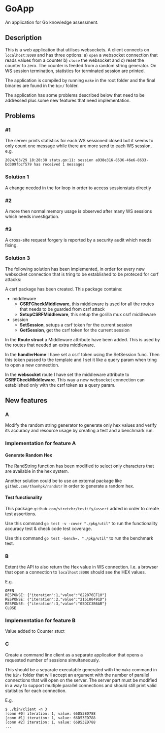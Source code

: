 # GoApp

An application for Go knowledge assessment.

## Description

This is a web application that utilises websockets. A client connects on `localhost:8080` and has three options: a) `open` a websocket connection that reads values from a counter b) `close` the websocket and c) reset the counter to zero. The counter is feeded from a random string generator. On WS session termination, statistics for terminated session are printed.

The application is compiled by running `make` in the root folder and the final binaries are found in the `bin/` folder.

The application has some problems described below that need to be addressed plus some new features that need implementation.

## Problems

### #1

The server prints statistics for each WS sessioned closed but it seems to only count one message while there are more send to each WS session, e.g.

```
2024/03/29 18:28:38 stats.go:11: session a938e316-8536-46e6-8633-bd309fbcf579 has received 1 messages
```

### Solution 1

A change needed in the for loop in order to access sessionstats directly

### #2

A more then normal memory usage is observed after many WS sessions which needs investigation.

### #3

A cross-site request forgery is reported by a security audit which needs fixing.

### Solution 3

The following solution has been implemented, in order for every new websocket connection that is tring to be established to be proteced for csrf attacks:

A csrf package has been created. This package contains:
- middleware
    - **CSRFCheckMiddleware**, this middleware is used for all the routes that needs to be guarded from csrf attack
    - **SetupCSRFMiddleware**, this setup the gorilla mux csrf middleware
- session 
    - **SetSession**, setups a csrf token for the current session
    - **GetSession**, get the csrf token for the current session

In the **Route struct** a Middleware attribute have been added. This is used by the routes that needed an extra middleware.

In the **handlerHome** I have set a csrf token using the SetSession func. Then this token passed to the template and I set it like a query param when tring to open a new connection. 

In the **websocket** route I have set the middleware attribute to **CSRFCheckMiddleware**. This way a new websocket connection can established only with the csrf token as a query param.

## New features

### A

Modify the random string generator to generate only hex values and verify its accuracy and resource usage by creating a test and a benchmark run.

### Implementation for feature A

#### Generate Random Hex

The RandString function has been modified to select only characters that are available in the hex system.

Another solution could be to use an external package like `github.com/thanhpk/randstr` in order to generate a random hex.

#### Test functionality

This package `github.com/stretchr/testify/assert` added in order to create test assertions.

Use this command `go test -v -cover "./pkg/util"` to run the functionality accuracy test & check code test coverage.

Use this command `go test -bench=. "./pkg/util"` to run the benchmark test.

### B

Extent the API to also return the Hex value in WS connection. I.e. a browser that open a connection to `localhost:8080` should see the HEX values.

E.g.

```
OPEN
RESPONSE: {"iteration":1,"value":"822876EF10"}
RESPONSE: {"iteration":2,"value":"215100491D"}
RESPONSE: {"iteration":3,"value":"05DCC3B6AB"}
CLOSE
```

### Implementation for feature B

Value added to Counter stuct

### C

Create a command line client as a separate application that opens a requested number of sessions simultaneously.

This should be a separate executable generated with the `make` command in the `bin/` folder that will accept an argument with the number of parallel connections that will open on the server. The server part must be modified in a way to support multiple parallel connections and should still print valid statistics for each connection.

E.g.

```
$ ./bin/client -n 3
[conn #0] iteration: 1, value: 66D53ED788
[conn #1] iteration: 1, value: 66D53ED788
[conn #2] iteration: 1, value: 66D53ED788
...
```
